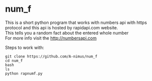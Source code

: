 # num_f
This is a short python program that works with numbers api with https protocol and this api is hosted by rapidapi.com website.\
This tells you a random fact about the entered whole number\
For more info visit the http://numbersapi.com

Steps to work with:

`git clone https://github.com/A-nimus/num_f`\
`cd num_f`\
`bash`\
`ls`\
`python rapnumf.py`
